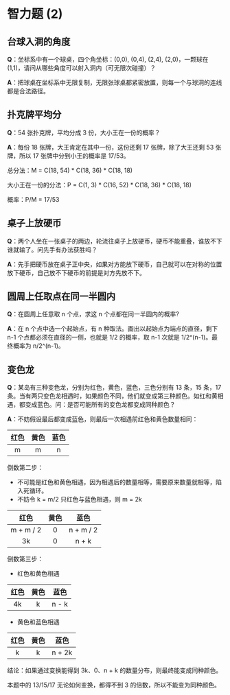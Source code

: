 # 智力题 (2)

## 台球入洞的角度

**Q**：坐标系中有一个球桌，四个角坐标：(0,0), (0,4), (2,4), (2,0)，一颗球在(1,1)，请问从哪些角度可以射入洞内（可无限次碰撞）？

**A**：把球桌在坐标系中无限复制，无限张球桌都紧密放置，则每一个与球洞的连线都是合法路径。

## 扑克牌平均分

**Q**：54 张扑克牌，平均分成 3 份，大小王在一份的概率？

**A**：每份 18 张牌，大王肯定在其中一份，这份还剩 17 张牌，除了大王还剩 53 张牌，所以 17 张牌中分到小王的概率是 17/53。

总分法：M = C(18, 54) \* C(18, 36) \* C(18, 18)

大小王在一份的分法：P = C(1, 3) \* C(16, 52) \* C(18, 36) \* C(18, 18)

概率：P/M = 17/53

## 桌子上放硬币

**Q**：两个人坐在一张桌子的两边，轮流往桌子上放硬币，硬币不能重叠，谁放不下谁就输了。问先手有办法获胜吗？

**A**：先手把硬币放在桌子正中央，如果对方能放下硬币，自己就可以在对称的位置放下硬币，自己放不下硬币的前提是对方先放不下。

## 圆周上任取点在同一半圆内

**Q**：在圆周上任意取 n 个点，求这 n 个点都在同一半圆内的概率?

**A**：在 n 个点中选一个起始点，有 n 种取法。画出以起始点为端点的直径，剩下 n-1 个点都必须在直径的一侧，也就是 1/2 的概率，取 n-1 次就是 1/2^(n-1)。最终概率为 n/2^(n-1)。

## 变色龙

**Q**：某岛有三种变色龙，分别为红色，黄色，蓝色，三色分别有 13 条，15 条，17 条。当有两只变色龙相遇时，如果颜色不同，他们就变成第三种颜色。如红和黄相遇，都变成蓝色。问：是否可能所有的变色龙都变成同种颜色？

**A**：不妨假设最后都变成蓝色，则最后一次相遇前红色和黄色数量相同：

| 红色 | 黄色 | 蓝色 |
| :--: | :--: | :--: |
|  m   |  m   |  n   |

倒数第二步：

- 不可能是红色和黄色相遇，因为相遇后的数量相等，需要原来数量就相等，陷入死循环。
- 不妨令 k = m/2 只红色与蓝色相遇，则 m = 2k

|   红色    | 黄色 |   蓝色    |
| :-------: | :--: | :-------: |
| m + m / 2 |  0   | n + m / 2 |
|    3k     |  0   |   n + k   |

倒数第三步：

- 红色和黄色相遇

| 红色 | 黄色 | 蓝色  |
| :--: | :--: | :---: |
|  4k  |  k   | n - k |

- 黄色和蓝色相遇

| 红色 | 黄色 |  蓝色  |
| :--: | :--: | :----: |
|  k   |  k   | n + 2k |

结论：如果通过变换能得到 3k、0、n + k 的数量分布，则最终能变成同种颜色。

本题中的 13/15/17 无论如何变换，都得不到 3 的倍数，所以不能变为同种颜色。
